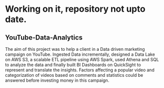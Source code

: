 # Working on it, repository not upto date.

## YouTube-Data-Analytics
The aim of this project was to help a client in a Data driven marketing campaign on YouTube. Ingested Data incrementally, designed a Data Lake on AWS S3, a scalable ETL pipeline using AWS Spark, used Athena and SQL to analyze the data and finally built BI Dashboards on QuickSight to represent and translate the insights. Factors affecting a popular video and categorization of videos based on comments and statistics could be answered before investing money in this campaign. 
